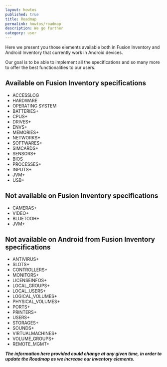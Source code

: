```yaml
---
layout: howtos
published: true
title: Roadmap
permalink: howtos/roadmap
description: We go further
category: user
---
```

Here we present you those elements available both in Fusion Inventory and Android Inventory that currently work in Android devices.

Our goal is to be able to implement all the specifications and so many more to offer the best functionalities to our users.


## Available on Fusion Inventory specifications

- ACCESSLOG
- HARDWARE
- OPERATING SYSTEM
- BATTERIES+
- CPUS+
- DRIVES+
- ENVS+
- MEMORIES+
- NETWORKS+
- SOFTWARES+
- SIMCARDS+
- SENSORS+
- BIOS
- PROCESSES+
- INPUTS+ 
- JVM+ 
- USB+

## Not available on Fusion Inventory specifications

- CAMERAS+
- VIDEO+
- BLUETOOH+
- JVM+

## Not available on Android from Fusion Inventory specifications

- ANTIVIRUS+
- SLOTS+
- CONTROLLERS+
- MONITORS+
- LICENSEINFOS+
- LOCAL_GROUPS+
- LOCAL_USERS+
- LOGICAL_VOLUMES+
- PHYSICAL_VOLUMES+
- PORTS+
- PRINTERS+
- USERS+
- STORAGES+
- SOUNDS+
- VIRTUALMACHINES+
- VOLUME_GROUPS+
- REMOTE_MGMT+



_**The information here provided could change at any given time, in order to update the Roadmap as we increase our inventory elements.**_

